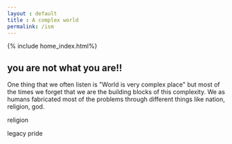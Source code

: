 ```yaml
---
layout : default
title : A complex world
permalink: /ism
---
```

{% include home_index.html%}

## you are not what you are!!

One thing that we often listen is "World is very complex place" but most of the times we forget that we are the building blocks of this complexity. We as humans fabricated most of the problems through different things like nation, religion, god.

religion

legacy
pride
